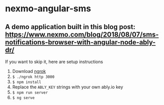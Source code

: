 # nexmo-angular-sms

## A demo application built in this blog post: https://www.nexmo.com/blog/2018/08/07/sms-notifications-browser-with-angular-node-ably-dr/

If you want to skip it, here are setup instructions
1. Download [ngrok](https://ngrok.com/download)
2. `$ ./ngrok http 3000`
3. `$ npm install`
4. Replace the `ABLY_KEY` strings with your own ably.io key
5. `$ npm run server`
6. `$ ng serve`

